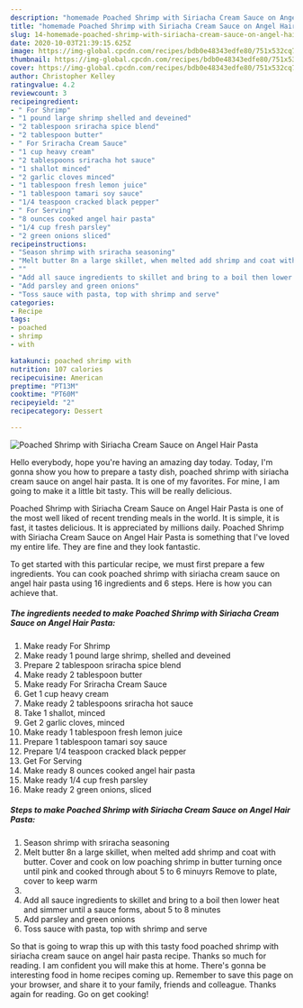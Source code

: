 ```yaml
---
description: "homemade Poached Shrimp with Siriacha Cream Sauce on Angel Hair Pasta | how to make homemade Poached Shrimp with Siriacha Cream Sauce on Angel Hair Pasta"
title: "homemade Poached Shrimp with Siriacha Cream Sauce on Angel Hair Pasta | how to make homemade Poached Shrimp with Siriacha Cream Sauce on Angel Hair Pasta"
slug: 14-homemade-poached-shrimp-with-siriacha-cream-sauce-on-angel-hair-pasta-how-to-make-homemade-poached-shrimp-with-siriacha-cream-sauce-on-angel-hair-pasta
date: 2020-10-03T21:39:15.625Z
image: https://img-global.cpcdn.com/recipes/bdb0e48343edfe80/751x532cq70/poached-shrimp-with-siriacha-cream-sauce-on-angel-hair-pasta-recipe-main-photo.jpg
thumbnail: https://img-global.cpcdn.com/recipes/bdb0e48343edfe80/751x532cq70/poached-shrimp-with-siriacha-cream-sauce-on-angel-hair-pasta-recipe-main-photo.jpg
cover: https://img-global.cpcdn.com/recipes/bdb0e48343edfe80/751x532cq70/poached-shrimp-with-siriacha-cream-sauce-on-angel-hair-pasta-recipe-main-photo.jpg
author: Christopher Kelley
ratingvalue: 4.2
reviewcount: 3
recipeingredient:
- " For Shrimp"
- "1 pound large shrimp shelled and deveined"
- "2 tablespoon sriracha spice blend"
- "2 tablespoon butter"
- " For Sriracha Cream Sauce"
- "1 cup heavy cream"
- "2 tablespoons sriracha hot sauce"
- "1 shallot minced"
- "2 garlic cloves minced"
- "1 tablespoon fresh lemon juice"
- "1 tablespoon tamari soy sauce"
- "1/4 teaspoon cracked black pepper"
- " For Serving"
- "8 ounces cooked angel hair pasta"
- "1/4 cup fresh parsley"
- "2 green onions sliced"
recipeinstructions:
- "Season shrimp with sriracha seasoning"
- "Melt butter 8n a large skillet, when melted add shrimp and coat with butter. Cover and cook on low poaching shrimp in butter turning once until pink and cooked through about 5 to 6 minuyrs Remove to plate, cover to keep warm"
- ""
- "Add all sauce ingredients to skillet and bring to a boil then lower heat and simmer until a sauce forms, about 5 to 8 minutes"
- "Add parsley and green onions"
- "Toss sauce with pasta, top with shrimp and serve"
categories:
- Recipe
tags:
- poached
- shrimp
- with

katakunci: poached shrimp with 
nutrition: 107 calories
recipecuisine: American
preptime: "PT13M"
cooktime: "PT60M"
recipeyield: "2"
recipecategory: Dessert

---
```



![Poached Shrimp with Siriacha Cream Sauce on Angel Hair Pasta](https://img-global.cpcdn.com/recipes/bdb0e48343edfe80/751x532cq70/poached-shrimp-with-siriacha-cream-sauce-on-angel-hair-pasta-recipe-main-photo.jpg)

Hello everybody, hope you're having an amazing day today. Today, I'm gonna show you how to prepare a tasty dish, poached shrimp with siriacha cream sauce on angel hair pasta. It is one of my favorites. For mine, I am going to make it a little bit tasty. This will be really delicious.



Poached Shrimp with Siriacha Cream Sauce on Angel Hair Pasta is one of the most well liked of recent trending meals in the world. It is simple, it is fast, it tastes delicious. It is appreciated by millions daily. Poached Shrimp with Siriacha Cream Sauce on Angel Hair Pasta is something that I've loved my entire life. They are fine and they look fantastic.


To get started with this particular recipe, we must first prepare a few ingredients. You can cook poached shrimp with siriacha cream sauce on angel hair pasta using 16 ingredients and 6 steps. Here is how you can achieve that.

<!--inarticleads1-->

##### The ingredients needed to make Poached Shrimp with Siriacha Cream Sauce on Angel Hair Pasta:

1. Make ready  For Shrimp
1. Make ready 1 pound large shrimp, shelled and deveined
1. Prepare 2 tablespoon sriracha spice blend
1. Make ready 2 tablespoon butter
1. Make ready  For Sriracha Cream Sauce
1. Get 1 cup heavy cream
1. Make ready 2 tablespoons sriracha hot sauce
1. Take 1 shallot, minced
1. Get 2 garlic cloves, minced
1. Make ready 1 tablespoon fresh lemon juice
1. Prepare 1 tablespoon tamari soy sauce
1. Prepare 1/4 teaspoon cracked black pepper
1. Get  For Serving
1. Make ready 8 ounces cooked angel hair pasta
1. Make ready 1/4 cup fresh parsley
1. Make ready 2 green onions, sliced




<!--inarticleads2-->

##### Steps to make Poached Shrimp with Siriacha Cream Sauce on Angel Hair Pasta:

1. Season shrimp with sriracha seasoning
1. Melt butter 8n a large skillet, when melted add shrimp and coat with butter. Cover and cook on low poaching shrimp in butter turning once until pink and cooked through about 5 to 6 minuyrs Remove to plate, cover to keep warm
1. 
1. Add all sauce ingredients to skillet and bring to a boil then lower heat and simmer until a sauce forms, about 5 to 8 minutes
1. Add parsley and green onions
1. Toss sauce with pasta, top with shrimp and serve




So that is going to wrap this up with this tasty food poached shrimp with siriacha cream sauce on angel hair pasta recipe. Thanks so much for reading. I am confident you will make this at home. There's gonna be interesting food in home recipes coming up. Remember to save this page on your browser, and share it to your family, friends and colleague. Thanks again for reading. Go on get cooking!
